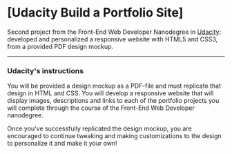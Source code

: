 # [Udacity Build a Portfolio Site]

Second project from the Front-End Web Developer Nanodegree in <a target="_blank" href="https://www.udacity.com/">Udacity</a>: 
<br>
developed and personalized a responsive website with HTML5 and CSS3, from a provided PDF design mockup.

--------------------------

### Udacity's instructions

You will be provided a design mockup as a PDF-file and must replicate that design in HTML and CSS. You will develop a responsive website that will display images, descriptions and links to each of the portfolio projects you will complete through the course of the Front-End Web Developer nanodegree.

Once you've successfully replicated the design mockup, you are encouraged to continue tweaking and making customizations to the design to personalize it and make it your own!


